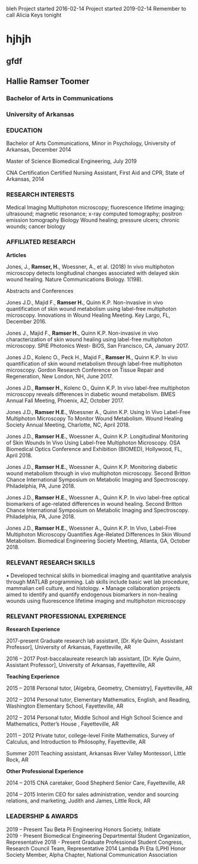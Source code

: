bleh
Project started 2016-02-14
Project started 2019-02-14
Remember to call Alicia Keys tonight
# hjhjh
## gfdf


## Hallie Ramser Toomer
### Bachelor of Arts in Communications
### University of Arkansas

### EDUCATION

Bachelor of Arts	Communications, Minor in Psychology, University of Arkansas, December 2014

Master of Science	Biomedical Engineering, July 2019

CNA Certification	Certified Nursing Assistant, First Aid and CPR, State of Arkansas, 2014

### RESEARCH INTERESTS

Medical Imaging 	Multiphoton microscopy; fluorescence lifetime imaging; ultrasound; magnetic resonance; x-ray computed tomography; positron emission tomography
Biology 	Wound healing; pressure ulcers; chronic wounds; cancer biology

### AFFILIATED RESEARCH 

**Articles**

Jones, J., **Ramser, H.**, Woessner, A., et al. (2018) In vivo multiphoton microscopy detects longitudinal changes associated with delayed skin wound healing. Nature Communications Biology. 1(198).

Abstracts and Conferences

Jones J.D., Majid F., **Ramser H.**, Quinn K.P.  Non-invasive in vivo quantification of skin wound metabolism using label-free multiphoton microscopy.  Innovations in Wound Healing Meeting. Key Largo, FL, December 2016.

Jones J., Majid F., **Ramser H.**, Quinn K.P.  Non-invasive in vivo characterization of skin 	wound healing using label-free multiphoton microscopy.  SPIE Photonics West- BiOS, San Francisco, CA, January 2017.

Jones J.D., Kolenc O., Peck H., Majid F., **Ramser H.**, Quinn K.P.  In vivo quantification of skin wound metabolism through label-free multiphoton microscopy.  Gordon Research Conference on Tissue Repair and Regeneration, New London, NH, June 2017.

Jones J.D., **Ramser H.**, Kolenc O., Quinn K.P.  In vivo label-free multiphoton microscopy reveals differences in diabetic wound metabolism.  BMES Annual Fall Meeting, Phoenix, AZ, October 2017.

Jones J.D., **Ramser H.E.**, Woessner A., Quinn K.P.  Using In Vivo Label-Free Multiphoton Microscopy To Monitor Wound Metabolism.  Wound Healing Society Annual Meeting, Charlotte, NC, April 2018.

Jones J.D., **Ramser H.E.**, Woessner A., Quinn K.P. Longitudinal Monitoring of Skin Wounds In Vivo Using Label-free Multiphoton Microscopy. OSA Biomedical Optics Conference and Exhibition (BIOMED), Hollywood, FL, April 2018.

Jones J.D., **Ramser H.E.**, Woessner A., Quinn K.P. Monitoring diabetic wound metabolism through in vivo multiphoton microscopy.  Second Britton Chance International Symposium on Metabolic Imaging and Spectroscopy. Philadelphia, PA, June 2018.

Jones J.D., **Ramser H.E.**, Woessner A., Quinn K.P. In vivo label-free optical biomarkers of age-related differences in wound healing.  Second Britton Chance International Symposium on Metabolic Imaging and Spectroscopy. Philadelphia, PA, June 2018.

Jones J.D., **Ramser H.E.**, Woessner A., Quinn K.P. In Vivo, Label-Free Multiphoton Microscopy Quantifies Age-Related Differences In Skin Wound Metabolism. Biomedical Engineering Society Meeting, Atlanta, GA, October 2018.

### RELEVANT RESEARCH SKILLS

•	Developed technical skills in biomedical imaging and quantitative analysis through MATLAB programming. Lab skills include basic wet lab procedure, mammalian cell culture, and histology.
•	Manage collaboration projects aimed to identify and quantify endogenous biomarkers in non-healing wounds using fluorescence lifetime imaging and multiphoton microscopy

### RELEVANT PROFESSIONAL EXPERIENCE

**Research Experience**

2017-present	Graduate research lab assistant, [Dr. Kyle Quinn, Assistant Professor], University of Arkansas, Fayetteville, AR

2016 – 2017	Post-baccalaureate research lab assistant, [Dr. Kyle Quinn, Assistant Professor], University of Arkansas, Fayetteville, AR

**Teaching Experience**

2015 – 2018	Personal tutor, [Algebra, Geometry, Chemistry], Fayetteville, AR

2012 – 2014	Personal tutor, Elementary Mathematics, English, and Reading, Washington Elementary School, Fayetteville, AR

2012 – 2014	Personal tutor, Middle School and High School Science and Mathematics, Potter’s House	, Fayetteville, AR

2011 – 2012	Private tutor, college-level Finite Mathematics, Survey of Calculus, and Introduction to Philosophy, Fayetteville, AR

Summer 2011	Teaching assistant, Arkansas River Valley Montessori, Little Rock, AR

**Other Professional Experience**

2014 – 2015	CNA caretaker, Good Shepherd Senior Care, Fayetteville, AR

2014 – 2015	Interim CEO for sales administration, vendor and sourcing relations, and marketing, Judith and James, Little Rock, AR


### LEADERSHIP & AWARDS

2019 – Present	Tau Beta Pi Engineering Honors Society, Initiate	
2019 - Present	Biomedical Engineering Departmental Student Organization, Representative
2018 - Present	Graduate Professional Student Congress, Research Council Team, Representative
2014	Lambda Pi Eta (LPH) Honor Society Member, Alpha Chapter, National Communication Association
